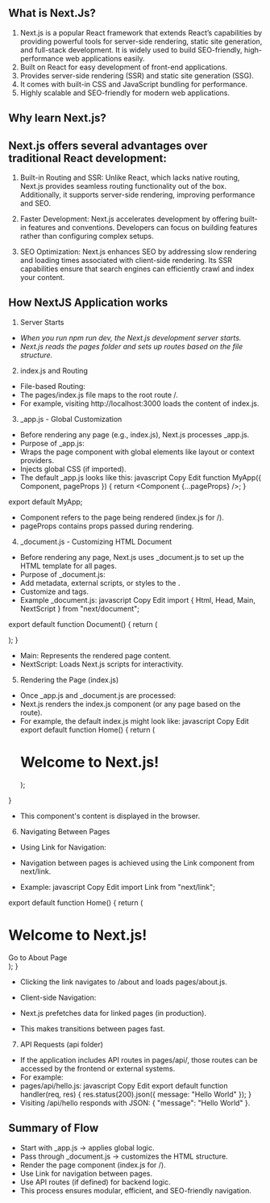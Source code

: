 ## What is Next.Js?

1. Next.js is a popular React framework that extends React’s capabilities by providing powerful tools for      server-side rendering, static site generation, and full-stack development. It is widely used to build SEO-friendly, high-performance web applications easily.
2. Built on React for easy development of front-end applications.
3. Provides server-side rendering (SSR) and static site generation (SSG).
4. It comes with built-in CSS and JavaScript bundling for performance.
5. Highly scalable and SEO-friendly for modern web applications.


## Why learn Next.js?
## Next.js offers several advantages over traditional React development:

1. Built-in Routing and SSR: Unlike React, which lacks native routing, Next.js provides seamless routing functionality out of the box. Additionally, it supports server-side rendering, improving performance and SEO.

2. Faster Development: Next.js accelerates development by offering built-in features and conventions. Developers can focus on building features rather than configuring complex setups.

3. SEO Optimization: Next.js enhances SEO by addressing slow rendering and loading times associated with client-side rendering. Its SSR capabilities ensure that search engines can efficiently crawl and index your content.


## How NextJS Application works

1. Server Starts
- *When you run npm run dev, the Next.js development server starts.*
- *Next.js reads the pages folder and sets up routes based on the file structure.*

2. index.js and Routing
- File-based Routing:
- The pages/index.js file maps to the root route /.
- For example, visiting http://localhost:3000 loads the content of index.js.

3. _app.js - Global Customization
- Before rendering any page (e.g., index.js), Next.js processes _app.js.
- Purpose of _app.js:
- Wraps the page component with global elements like layout or context providers.
- Injects global CSS (if imported).
- The default _app.js looks like this:
javascript
Copy
Edit
function MyApp({ Component, pageProps }) {
  return <Component {...pageProps} />;
}

export default MyApp;
- Component refers to the page being rendered (index.js for /).
- pageProps contains props passed during rendering.

4. _document.js - Customizing HTML Document
- Before rendering any page, Next.js uses _document.js to set up the HTML template for all pages.
- Purpose of _document.js:
- Add metadata, external scripts, or styles to the <head>.
- Customize <html> and <body> tags.
- Example _document.js:
javascript
Copy
Edit
import { Html, Head, Main, NextScript } from "next/document";

export default function Document() {
  return (
    <Html>
      <Head>
        <link rel="stylesheet" href="/custom.css" />
      </Head>
      <body>
        <Main />
        <NextScript />
      </body>
    </Html>
  );
}
- Main: Represents the rendered page content.
- NextScript: Loads Next.js scripts for interactivity.
5. Rendering the Page (index.js)
- Once _app.js and _document.js are processed:
- Next.js renders the index.js component (or any page based on the route).
- For example, the default index.js might look like:
javascript
Copy
Edit
export default function Home() {
  return (
    <div>
      <h1>Welcome to Next.js!</h1>
    </div>
  );
}
- This component's content is displayed in the browser.

6. Navigating Between Pages
- Using Link for Navigation:

- Navigation between pages is achieved using the Link component from next/link.
- Example:
javascript
Copy
Edit
import Link from "next/link";

export default function Home() {
  return (
    <div>
      <h1>Welcome to Next.js!</h1>
      <Link href="/about">Go to About Page</Link>
    </div>
  );
}
- Clicking the link navigates to /about and loads pages/about.js.
- Client-side Navigation:

- Next.js prefetches data for linked pages (in production).
- This makes transitions between pages fast.

7. API Requests (api folder)
- If the application includes API routes in pages/api/, those routes can be accessed by the frontend or external systems.
- For example:
- pages/api/hello.js:
javascript
Copy
Edit
export default function handler(req, res) {
  res.status(200).json({ message: "Hello World" });
}
- Visiting /api/hello responds with JSON: { "message": "Hello World" }.

## Summary of Flow
- Start with _app.js → applies global logic.
- Pass through _document.js → customizes the HTML structure.
- Render the page component (index.js for /).
- Use Link for navigation between pages.
- Use API routes (if defined) for backend logic.
- This process ensures modular, efficient, and SEO-friendly navigation.